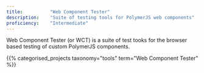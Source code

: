 ```yaml
---
title: 			"Web Component Tester"
description: 	"Suite of testing tools for PolymerJS web components"
proficiency:	"Intermediate"
---
```


Web Component Tester (or WCT) is a suite of test tooks for the browser based testing of custom PolymerJS components.

{{% categorised_projects taxonomy="tools" term="Web Component Tester" %}}